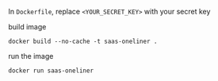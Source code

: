 In `Dockerfile`, replace `<YOUR_SECRET_KEY>` with your secret key

build image
```
docker build --no-cache -t saas-oneliner .
```

run the image
```
docker run saas-oneliner
```